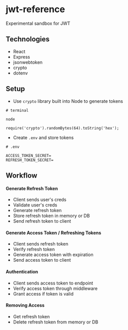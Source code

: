# jwt-reference

Experimental sandbox for JWT

## Technologies

- React
- Express
- jsonwebtoken
- crypto
- dotenv

## Setup

- Use `crypto` library built into Node to generate tokens

```
# terminal

node

require('crypto').randomBytes(64).toString('hex');
```

- Create `.env` and store tokens

```
# .env

ACCESS_TOKEN_SECRET=
REFRESH_TOKEN_SECRET=
```

## Workflow

#### Generate Refresh Token

- Client sends user's creds
- Validate user's creds
- Generate refresh token
- Store refresh token in memory or DB
- Send refresh token to client

#### Generate Access Token / Refreshing Tokens

- Client sends refresh token
- Verify refresh token
- Generate access token with expiration
- Send access token to client

#### Authentication

- Client sends access token to endpoint
- Verify access token through middleware
- Grant access if token is valid

#### Removing Access

- Get refresh token
- Delete refresh token from memory or DB
